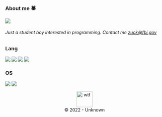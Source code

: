 <!--<img src="68747470733a2f2f70726f626f742e6d656469612f394575424971676170492e676966.gif" alt="hay" width="800" height="3"><div align="center">-->

### About me 🕷️

<img src="https://github-readme-stats.vercel.app/api?username=flux10n&hide_border=true&show_icons=true&bg_color=0d1116&title_color=00FFFF&text_color=a4aacb&icon_color=007ec6" align="center">

<!--<img id="flux10n" src="https://github-stats-alpha.vercel.app/api/?username=flux10n&cc=000&tc=9500ff&ic=FF0000&bc=dd00ff"/>-->

###### Just a student boy interested in programming. Contact me zuck@fbi.gov

### Lang

<p align="left">
  <img src="https://img.shields.io/badge/-php-black?style=flat-square&logo=php" />
  <img src="https://img.shields.io/badge/-Python-black?style=flat-square&logo=Python" />
  <img src="https://img.shields.io/badge/-html5-black?style=flat-square&logo=html5" /> 
  <img src="https://img.shields.io/badge/-shell-black?style=flat-square&logo=shell" /> 
</p>

### OS

<p align="left">
  <img src="https://img.shields.io/badge/-Linux-black?style=flat-square&logo=Linux" />
  <img src="https://img.shields.io/badge/-Windows 10-black?style=flat-square&logo=Windows" />
  </p>

<a href="#"><p align="center"><img width="50px" src="https://telegra.ph/file/d0fca61c8ad5681d75ff1.png" alt="wtf"></a><br>&copy; 2022 - Unknown</center>
<!--<img src="68747470733a2f2f70726f626f742e6d656469612f394575424971676170492e676966.gif" alt="hay" width="800" height="3"><div align="center">-->



